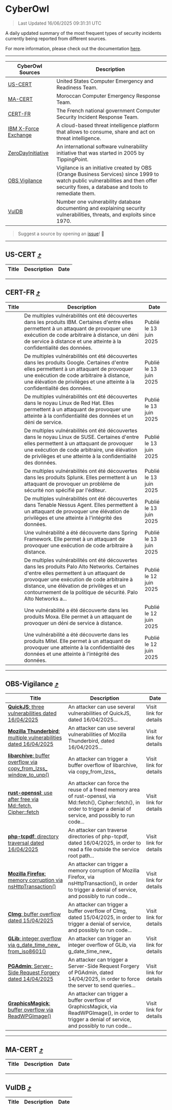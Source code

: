 
 <div id='top'></div>

# CyberOwl

 > Last Updated 16/06/2025 09:31:31 UTC
 
 A daily updated summary of the most frequent types of security incidents currently being reported from different sources.
 
 For more information, please check out the documentation [here](./docs/README.md).
 
 ---
 |CyberOwl Sources|Description|
 |---|---|
 |[US-CERT](#us-cert-arrow_heading_up)|United States Computer Emergency and Readiness Team.|
 |[MA-CERT](#ma-cert-arrow_heading_up)|Moroccan Computer Emergency Response Team.|
 |[CERT-FR](#cert-fr-arrow_heading_up)|The French national government Computer Security Incident Response Team.|
 |[IBM X-Force Exchange](#ibmcloud-arrow_heading_up)|A cloud-based threat intelligence platform that allows to consume, share and act on threat intelligence.|
 |[ZeroDayInitiative](#zerodayinitiative-arrow_heading_up)|An international software vulnerability initiative that was started in 2005 by TippingPoint.|
 |[OBS Vigilance](#obs-vigilance-arrow_heading_up)|Vigilance is an initiative created by OBS (Orange Business Services) since 1999 to watch public vulnerabilities and then offer security fixes, a database and tools to remediate them.|
 |[VulDB](#vuldb-arrow_heading_up)|Number one vulnerability database documenting and explaining security vulnerabilities, threats, and exploits since 1970.|
 
 > Suggest a source by opening an [issue](https://github.com/karimhabush/cyberowl/issues)! :raised_hands:
 ---

## US-CERT [:arrow_heading_up:](#cyberowl)

 |Title|Description|Date|
 |---|---|---|
 
 ---

## CERT-FR [:arrow_heading_up:](#cyberowl)

 |Title|Description|Date|
 |---|---|---|
 |[](https://www.cert.ssi.gouv.fr/avis/CERTFR-2025-AVI-0512/)|De multiples vulnérabilités ont été découvertes dans les produits IBM. Certaines d'entre elles permettent à un attaquant de provoquer une exécution de code arbitraire à distance, un déni de service à distance et une atteinte à la confidentialité des données.|Publié le 13 juin 2025|
 |[](https://www.cert.ssi.gouv.fr/avis/CERTFR-2025-AVI-0511/)|De multiples vulnérabilités ont été découvertes dans les produits Google. Certaines d'entre elles permettent à un attaquant de provoquer une exécution de code arbitraire à distance, une élévation de privilèges et une atteinte à la confidentialité des données.|Publié le 13 juin 2025|
 |[](https://www.cert.ssi.gouv.fr/avis/CERTFR-2025-AVI-0510/)|De multiples vulnérabilités ont été découvertes dans le noyau Linux de Red Hat. Elles permettent à un attaquant de provoquer une atteinte à la confidentialité des données et un déni de service.|Publié le 13 juin 2025|
 |[](https://www.cert.ssi.gouv.fr/avis/CERTFR-2025-AVI-0509/)|De multiples vulnérabilités ont été découvertes dans le noyau Linux de SUSE. Certaines d'entre elles permettent à un attaquant de provoquer une exécution de code arbitraire, une élévation de privilèges et une atteinte à la confidentialité des données.|Publié le 13 juin 2025|
 |[](https://www.cert.ssi.gouv.fr/avis/CERTFR-2025-AVI-0508/)|De multiples vulnérabilités ont été découvertes dans les produits Splunk. Elles permettent à un attaquant de provoquer un problème de sécurité non spécifié par l'éditeur.|Publié le 13 juin 2025|
 |[](https://www.cert.ssi.gouv.fr/avis/CERTFR-2025-AVI-0507/)|De multiples vulnérabilités ont été découvertes dans Tenable Nessus Agent. Elles permettent à un attaquant de provoquer une élévation de privilèges et une atteinte à l'intégrité des données.|Publié le 13 juin 2025|
 |[](https://www.cert.ssi.gouv.fr/avis/CERTFR-2025-AVI-0506/)|Une vulnérabilité a été découverte dans Spring Framework. Elle permet à un attaquant de provoquer une exécution de code arbitraire à distance.|Publié le 13 juin 2025|
 |[](https://www.cert.ssi.gouv.fr/avis/CERTFR-2025-AVI-0505/)|De multiples vulnérabilités ont été découvertes dans les produits Palo Alto Networks. Certaines d'entre elles permettent à un attaquant de provoquer une exécution de code arbitraire à distance, une élévation de privilèges et un contournement de la politique de sécurité. Palo Alto Networks a...|Publié le 12 juin 2025|
 |[](https://www.cert.ssi.gouv.fr/avis/CERTFR-2025-AVI-0504/)|Une vulnérabilité a été découverte dans les produits Moxa. Elle permet à un attaquant de provoquer un déni de service à distance.|Publié le 12 juin 2025|
 |[](https://www.cert.ssi.gouv.fr/avis/CERTFR-2025-AVI-0503/)|Une vulnérabilité a été découverte dans les produits Mitel. Elle permet à un attaquant de provoquer une atteinte à la confidentialité des données et une atteinte à l'intégrité des données.|Publié le 12 juin 2025|
 
 ---

## OBS-Vigilance [:arrow_heading_up:](#cyberowl)

 |Title|Description|Date|
 |---|---|---|
 |[<a href="https://vigilance.fr/vulnerability/QuickJS-three-vulnerabilities-dated-16-04-2025-46881" class="noirorange"><b>QuickJS</b>: three vulnerabilities dated 16/04/2025</a>](https://vigilance.fr/vulnerability/QuickJS-three-vulnerabilities-dated-16-04-2025-46881)|An attacker can use several vulnerabilities of QuickJS, dated 16/04/2025...|Visit link for details|
 |[<a href="https://vigilance.fr/vulnerability/Mozilla-Thunderbird-multiple-vulnerabilities-dated-16-04-2025-46880" class="noirorange"><b>Mozilla Thunderbird</b>: multiple vulnerabilities dated 16/04/2025</a>](https://vigilance.fr/vulnerability/Mozilla-Thunderbird-multiple-vulnerabilities-dated-16-04-2025-46880)|An attacker can use several vulnerabilities of Mozilla Thunderbird, dated 16/04/2025...|Visit link for details|
 |[<a href="https://vigilance.fr/vulnerability/libarchive-buffer-overflow-via-copy-from-lzss-window-to-unp-45158" class="noirorange"><b>libarchive</b>: buffer overflow via copy_from_lzss_<wbr>window_to_unp()</wbr></a>](https://vigilance.fr/vulnerability/libarchive-buffer-overflow-via-copy-from-lzss-window-to-unp-45158)|An attacker can trigger a buffer overflow of libarchive, via copy_from_lzss_|Visit link for details|
 |[<a href="https://vigilance.fr/vulnerability/rust-openssl-use-after-free-via-Md-fetch-Cipher-fetch-46875" class="noirorange"><b>rust-openssl</b>: use after free via Md::fetch, Cipher::fetch</a>](https://vigilance.fr/vulnerability/rust-openssl-use-after-free-via-Md-fetch-Cipher-fetch-46875)|An attacker can force the reuse of a freed memory area of rust-openssl, via Md::fetch(), Cipher::fetch(), in order to trigger a denial of service, and possibly to run code...|Visit link for details|
 |[<a href="https://vigilance.fr/vulnerability/php-tcpdf-directory-traversal-dated-16-04-2025-46874" class="noirorange"><b>php-tcpdf</b>: directory traversal dated 16/04/2025</a>](https://vigilance.fr/vulnerability/php-tcpdf-directory-traversal-dated-16-04-2025-46874)|An attacker can traverse directories of php-tcpdf, dated 16/04/2025, in order to read a file outside the service root path...|Visit link for details|
 |[<a href="https://vigilance.fr/vulnerability/Mozilla-Firefox-memory-corruption-via-nsHttpTransaction-46873" class="noirorange"><b>Mozilla Firefox</b>: memory corruption via nsHttpTransaction()</a>](https://vigilance.fr/vulnerability/Mozilla-Firefox-memory-corruption-via-nsHttpTransaction-46873)|An attacker can trigger a memory corruption of Mozilla Firefox, via nsHttpTransaction(), in order to trigger a denial of service, and possibly to run code...|Visit link for details|
 |[<a href="https://vigilance.fr/vulnerability/CImg-buffer-overflow-dated-15-04-2025-46870" class="noirorange"><b>CImg</b>: buffer overflow dated 15/04/2025</a>](https://vigilance.fr/vulnerability/CImg-buffer-overflow-dated-15-04-2025-46870)|An attacker can trigger a buffer overflow of CImg, dated 15/04/2025, in order to trigger a denial of service, and possibly to run code...|Visit link for details|
 |[<a href="https://vigilance.fr/vulnerability/GLib-integer-overflow-via-g-date-time-new-from-iso8601-46869" class="noirorange"><b>GLib</b>: integer overflow via g_date_time_new_<wbr>from_iso8601()</wbr></a>](https://vigilance.fr/vulnerability/GLib-integer-overflow-via-g-date-time-new-from-iso8601-46869)|An attacker can trigger an integer overflow of GLib, via g_date_time_new_|Visit link for details|
 |[<a href="https://vigilance.fr/vulnerability/PGAdmin-Server-Side-Request-Forgery-dated-14-04-2025-46868" class="noirorange"><b>PGAdmin</b>: Server-Side Request Forgery dated 14/04/2025</a>](https://vigilance.fr/vulnerability/PGAdmin-Server-Side-Request-Forgery-dated-14-04-2025-46868)|An attacker can trigger a Server-Side Request Forgery of PGAdmin, dated 14/04/2025, in order to force the server to send queries...|Visit link for details|
 |[<a href="https://vigilance.fr/vulnerability/GraphicsMagick-buffer-overflow-via-ReadWPGImage-46867" class="noirorange"><b>GraphicsMagick</b>: buffer overflow via ReadWPGImage()</a>](https://vigilance.fr/vulnerability/GraphicsMagick-buffer-overflow-via-ReadWPGImage-46867)|An attacker can trigger a buffer overflow of GraphicsMagick, via ReadWPGImage(), in order to trigger a denial of service, and possibly to run code...|Visit link for details|
 
 ---

## MA-CERT [:arrow_heading_up:](#cyberowl)

 |Title|Description|Date|
 |---|---|---|
 
 ---

## VulDB [:arrow_heading_up:](#cyberowl)

 |Title|Description|Date|
 |---|---|---|
 